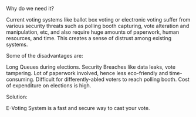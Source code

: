 Why do we need it?

Current voting systems like ballot box voting or electronic voting suffer from various security threats such as polling booth capturing, vote alteration and manipulation, etc, and also require huge amounts of paperwork, human resources, and time. This creates a sense of distrust among existing systems.


Some of the disadvantages are:

Long Queues during elections.
Security Breaches like data leaks, vote tampering.
Lot of paperwork involved, hence less eco-friendly and time-consuming.
Difficult for differently-abled voters to reach polling booth.
Cost of expenditure on elections is high.


Solution:

E-Voting System is a fast and secure way to cast your vote.
